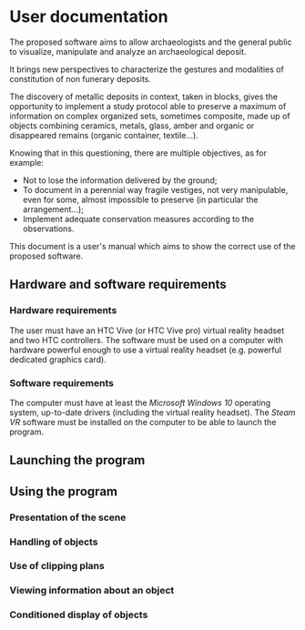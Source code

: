 # User documentation
The proposed software aims to allow archaeologists and the general public to visualize, manipulate and analyze an archaeological deposit.

It brings new perspectives to characterize the gestures and modalities of constitution of non funerary deposits.

The discovery of metallic deposits in context, taken in blocks, gives the opportunity to implement a study protocol able to preserve a maximum of information on complex organized sets, sometimes composite, made up of objects combining ceramics, metals, glass, amber and organic or disappeared remains (organic container, textile...).

Knowing that in this questioning, there are multiple objectives, as for example:

- Not to lose the information delivered by the ground;
- To document in a perennial way fragile vestiges, not very manipulable, even for some, almost impossible to preserve (in particular the arrangement...);
- Implement adequate conservation measures according to the observations.

This document is a user's manual which aims to show the correct use of the proposed software.
## Hardware and software requirements
### Hardware requirements
The user must have an HTC Vive (or HTC Vive pro) virtual reality headset and two HTC controllers. The software must be used on a computer with hardware powerful enough to use a virtual reality headset (e.g. powerful dedicated graphics card).
### Software requirements
The computer must have at least the *Microsoft Windows 10* operating system, up-to-date drivers (including the virtual reality headset). The *Steam VR* software must be installed on the computer to be able to launch the program.
## Launching the program

## Using the program

### Presentation of the scene
### Handling of objects
### Use of clipping plans
### Viewing information about an object
### Conditioned display of objects
